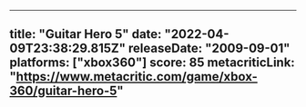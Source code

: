 
---
title: "Guitar Hero 5"
date: "2022-04-09T23:38:29.815Z"
releaseDate: "2009-09-01"
platforms: ["xbox360"]
score: 85
metacriticLink: "https://www.metacritic.com/game/xbox-360/guitar-hero-5"
---
